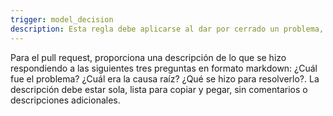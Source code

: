 ```yaml
---
trigger: model_decision
description: Esta regla debe aplicarse al dar por cerrado un problema, cuando no haya más tareas pendientes
---
```


Para el pull request, proporciona una descripción de lo que se hizo respondiendo a las siguientes tres preguntas en formato markdown: ¿Cuál fue el problema? ¿Cuál era la causa raíz? ¿Qué se hizo para resolverlo?. La descripción debe estar sola, lista para copiar y pegar, sin comentarios o descripciones adicionales. 